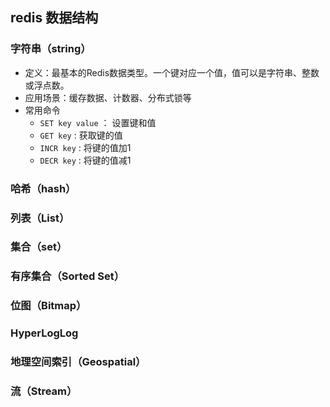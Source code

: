 ## redis 数据结构
### 字符串（string）
*   定义：最基本的Redis数据类型。一个键对应一个值，值可以是字符串、整数或浮点数。
*   应用场景：缓存数据、计数器、分布式锁等
*   常用命令
    * `SET key value` ： 设置键和值
    * `GET key` : 获取键的值
    * `INCR key` : 将键的值加1
    *  `DECR key` : 将键的值减1

### 哈希（hash）
### 列表（List）
### 集合（set）
### 有序集合（Sorted Set）
### 位图（Bitmap）
### HyperLogLog
### 地理空间索引（Geospatial）
### 流（Stream）